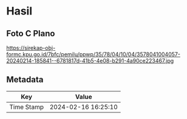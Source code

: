 # Hasil

## Foto C Plano

https://sirekap-obj-formc.kpu.go.id/7bfc/pemilu/ppwp/35/78/04/10/04/3578041004057-20240214-185841--6781817d-41b5-4e08-b291-4a90ce223467.jpg


## Metadata

| Key        | Value               |
| ---------- | ------------------- |
| Time Stamp | 2024-02-16 16:25:10 |



